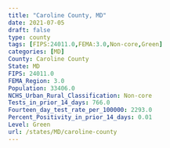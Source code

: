 ```yaml
---
title: "Caroline County, MD"
date: 2021-07-05
draft: false
type: county
tags: [FIPS:24011.0,FEMA:3.0,Non-core,Green]
categories: [MD]
County: Caroline County
State: MD
FIPS: 24011.0
FEMA_Region: 3.0
Population: 33406.0
NCHS_Urban_Rural_Classification: Non-core
Tests_in_prior_14_days: 766.0
Fourteen_day_test_rate_per_100000: 2293.0
Percent_Positivity_in_prior_14_days: 0.01
Level: Green
url: /states/MD/caroline-county
---
```



